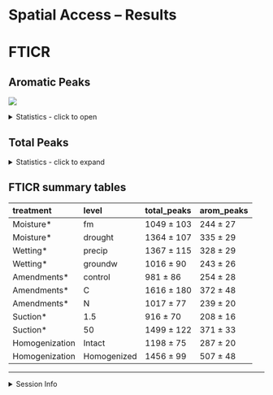 Spatial Access – Results
================

# FTICR

## Aromatic Peaks

![](markdown/results/peaks_arom_ggplot-1.png)<!-- -->

<details>

<summary>Statistics - click to open</summary>

Overall lmer (REML)

    #> Analysis of Deviance Table (Type II Wald chisquare tests)
    #> 
    #> Response: arom_peaks
    #>                             Chisq Df Pr(>Chisq)    
    #> Homogenization            27.3880  1  1.665e-07 ***
    #> Moisture                   8.8251  1  0.0029711 ** 
    #> Wetting                    1.0844  1  0.2977158    
    #> Amendments                32.1461  2  1.046e-07 ***
    #> Suction                   36.4891  1  1.535e-09 ***
    #> Homogenization:Moisture    0.1434  1  0.7049018    
    #> Homogenization:Wetting     1.6577  1  0.1979102    
    #> Homogenization:Amendments  9.9531  2  0.0068979 ** 
    #> Homogenization:Suction     3.3998  1  0.0652058 .  
    #> Moisture:Wetting           6.8433  1  0.0088976 ** 
    #> Moisture:Amendments        2.5536  2  0.2789286    
    #> Moisture:Suction           5.0507  1  0.0246165 *  
    #> Wetting:Amendments         6.0874  2  0.0476572 *  
    #> Wetting:Suction            8.2742  1  0.0040212 ** 
    #> Amendments:Suction        16.9316  2  0.0002106 ***
    #> ---
    #> Signif. codes:  0 '***' 0.001 '**' 0.01 '*' 0.05 '.' 0.1 ' ' 1

Intact cores ANOVA

    #> [1] "intact cores: aov(arom_peaks ~ (Moisture + Wetting + Amendments + Suction)"
    #>                     Df  Sum Sq Mean Sq F value   Pr(>F)    
    #> Moisture             1  177483  177483   9.268 0.003255 ** 
    #> Wetting              1  142152  142152   7.423 0.008076 ** 
    #> Amendments           2  336316  168158   8.781 0.000387 ***
    #> Suction              1  572253  572253  29.884 6.27e-07 ***
    #> Moisture:Wetting     1    6411    6411   0.335 0.564644    
    #> Moisture:Amendments  2   86632   43316   2.262 0.111492    
    #> Moisture:Suction     1    6494    6494   0.339 0.562140    
    #> Wetting:Amendments   2   63563   31782   1.660 0.197393    
    #> Wetting:Suction      1  217689  217689  11.368 0.001205 ** 
    #> Amendments:Suction   2  108263   54132   2.827 0.065788 .  
    #> Residuals           72 1378749   19149                     
    #> ---
    #> Signif. codes:  0 '***' 0.001 '**' 0.01 '*' 0.05 '.' 0.1 ' ' 1
    #>         arom_peaks groups
    #> C         372.2500      a
    #> control   254.5862      b
    #> N         239.9333      b

Homogenized cores ANOVA

    #> [1] "homogenized cores: aov(arom_peaks ~ (Moisture + Wetting + Amendments + Suction)"
    #>                     Df  Sum Sq Mean Sq F value   Pr(>F)    
    #> Moisture             1  362120  362120   3.520  0.06475 .  
    #> Wetting              1       6       6   0.000  0.99418    
    #> Amendments           2 2763411 1381706  13.431 1.13e-05 ***
    #> Suction              1 2151951 2151951  20.918 1.98e-05 ***
    #> Moisture:Wetting     1  946405  946405   9.199  0.00338 ** 
    #> Moisture:Amendments  2  189662   94831   0.922  0.40251    
    #> Moisture:Suction     1  617460  617460   6.002  0.01676 *  
    #> Wetting:Amendments   2  709232  354616   3.447  0.03726 *  
    #> Wetting:Suction      1  355237  355237   3.453  0.06728 .  
    #> Amendments:Suction   2 1525521  762761   7.414  0.00119 ** 
    #> Residuals           71 7304270  102877                     
    #> ---
    #> Signif. codes:  0 '***' 0.001 '**' 0.01 '*' 0.05 '.' 0.1 ' ' 1
    #>         arom_peaks groups
    #> C         705.5333      a
    #> control   521.6071      a
    #> N         279.7143      b

</details>

## Total Peaks

<details>

<summary>Statistics - click to expand</summary>

Overall lmer (REML)

    #> Analysis of Deviance Table (Type II Wald chisquare tests)
    #> 
    #> Response: total_peaks
    #>                             Chisq Df Pr(>Chisq)    
    #> Homogenization             6.1162  1  0.0133950 *  
    #> Moisture                  11.2927  1  0.0007781 ***
    #> Wetting                    2.5799  1  0.1082285    
    #> Amendments                32.3137  2  9.620e-08 ***
    #> Suction                   46.2647  1  1.033e-11 ***
    #> Homogenization:Moisture    0.0741  1  0.7854136    
    #> Homogenization:Wetting     6.2924  1  0.0121257 *  
    #> Homogenization:Amendments 11.8652  2  0.0026516 ** 
    #> Homogenization:Suction     0.3079  1  0.5789723    
    #> Moisture:Wetting           4.9808  1  0.0256301 *  
    #> Moisture:Amendments        3.5415  2  0.1702085    
    #> Moisture:Suction           6.8635  1  0.0087975 ** 
    #> Wetting:Amendments         3.4900  2  0.1746457    
    #> Wetting:Suction            8.2260  1  0.0041294 ** 
    #> Amendments:Suction        17.6531  2  0.0001468 ***
    #> ---
    #> Signif. codes:  0 '***' 0.001 '**' 0.01 '*' 0.05 '.' 0.1 ' ' 1

Intact cores

    #> [1] "intact cores: aov(arom_peaks ~ (Moisture + Wetting + Amendments + Suction)"
    #>                     Df   Sum Sq Mean Sq F value   Pr(>F)    
    #> Moisture             1  2149242 2149242  10.159 0.002125 ** 
    #> Wetting              1  2504864 2504864  11.840 0.000968 ***
    #> Amendments           2  8003084 4001542  18.915  2.5e-07 ***
    #> Suction              1  7168510 7168510  33.885  1.5e-07 ***
    #> Moisture:Wetting     1    93392   93392   0.441 0.508542    
    #> Moisture:Amendments  2   923842  461921   2.183 0.120054    
    #> Moisture:Suction     1   567720  567720   2.684 0.105751    
    #> Wetting:Amendments   2  1367464  683732   3.232 0.045274 *  
    #> Wetting:Suction      1  2541526 2541526  12.014 0.000894 ***
    #> Amendments:Suction   2  2629608 1314804   6.215 0.003237 ** 
    #> Residuals           72 15231861  211554                     
    #> ---
    #> Signif. codes:  0 '***' 0.001 '**' 0.01 '*' 0.05 '.' 0.1 ' ' 1
    #>         arom_peaks groups
    #> C         372.2500      a
    #> control   254.5862      b
    #> N         239.9333      b

Homogenized cores

    #> [1] "homogenized cores: aov(arom_peaks ~ (Moisture + Wetting + Amendments + Suction)"
    #>                     Df   Sum Sq  Mean Sq F value   Pr(>F)    
    #> Moisture             1  1800528  1800528   3.952 0.050662 .  
    #> Wetting              1    76429    76429   0.168 0.683335    
    #> Amendments           2  9660718  4830359  10.603 9.35e-05 ***
    #> Suction              1 10138964 10138964  22.256 1.16e-05 ***
    #> Moisture:Wetting     1  6181547  6181547  13.569 0.000445 ***
    #> Moisture:Amendments  2  1424701   712351   1.564 0.216486    
    #> Moisture:Suction     1  2413010  2413010   5.297 0.024302 *  
    #> Wetting:Amendments   2  1989251   994626   2.183 0.120175    
    #> Wetting:Suction      1   888007   888007   1.949 0.167015    
    #> Amendments:Suction   2  5252515  2626257   5.765 0.004786 ** 
    #> Residuals           71 32344623   455558                     
    #> ---
    #> Signif. codes:  0 '***' 0.001 '**' 0.01 '*' 0.05 '.' 0.1 ' ' 1
    #>         total_peaks groups
    #> C         1728.0667      a
    #> control   1627.0357      a
    #> N          993.9643      b

</details>

## FTICR summary tables

| treatment      | level       | total\_peaks | arom\_peaks |
| :------------- | :---------- | :----------- | :---------- |
| Moisture\*     | fm          | 1049 ± 103   | 244 ± 27    |
| Moisture\*     | drought     | 1364 ± 107   | 335 ± 29    |
| Wetting\*      | precip      | 1367 ± 115   | 328 ± 29    |
| Wetting\*      | groundw     | 1016 ± 90    | 243 ± 26    |
| Amendments\*   | control     | 981 ± 86     | 254 ± 28    |
| Amendments\*   | C           | 1616 ± 180   | 372 ± 48    |
| Amendments\*   | N           | 1017 ± 77    | 239 ± 20    |
| Suction\*      | 1.5         | 916 ± 70     | 208 ± 16    |
| Suction\*      | 50          | 1499 ± 122   | 371 ± 33    |
| Homogenization | Intact      | 1198 ± 75    | 287 ± 20    |
| Homogenization | Homogenized | 1456 ± 99    | 507 ± 48    |

-----

<details>

<summary>Session Info</summary>

Date: 2020-07-26

    #> R version 4.0.2 (2020-06-22)
    #> Platform: x86_64-apple-darwin17.0 (64-bit)
    #> Running under: macOS Catalina 10.15.6
    #> 
    #> Matrix products: default
    #> BLAS:   /Library/Frameworks/R.framework/Versions/4.0/Resources/lib/libRblas.dylib
    #> LAPACK: /Library/Frameworks/R.framework/Versions/4.0/Resources/lib/libRlapack.dylib
    #> 
    #> locale:
    #> [1] en_US.UTF-8/en_US.UTF-8/en_US.UTF-8/C/en_US.UTF-8/en_US.UTF-8
    #> 
    #> attached base packages:
    #> [1] stats     graphics  grDevices utils     datasets  methods   base     
    #> 
    #> other attached packages:
    #>  [1] multcomp_1.4-13 TH.data_1.0-10  MASS_7.3-51.6   survival_3.1-12
    #>  [5] mvtnorm_1.1-1   lme4_1.1-23     Matrix_1.2-18   gt_0.2.1       
    #>  [9] ggbiplot_0.55   PNWColors_0.1.0 forcats_0.5.0   stringr_1.4.0  
    #> [13] dplyr_1.0.0     purrr_0.3.4     readr_1.3.1     tidyr_1.1.0    
    #> [17] tibble_3.0.3    ggplot2_3.3.2   tidyverse_1.3.0 here_0.1       
    #> 
    #> loaded via a namespace (and not attached):
    #>  [1] minqa_1.2.4       colorspace_1.4-1  ellipsis_0.3.1    rio_0.5.16       
    #>  [5] rprojroot_1.3-2   fs_1.4.2          rstudioapi_0.11   farver_2.0.3     
    #>  [9] fansi_0.4.1       lubridate_1.7.9   xml2_1.3.2        codetools_0.2-16 
    #> [13] splines_4.0.2     knitr_1.29        jsonlite_1.7.0    nloptr_1.2.2.2   
    #> [17] broom_0.7.0       cluster_2.1.0     dbplyr_1.4.4      shiny_1.5.0      
    #> [21] compiler_4.0.2    httr_1.4.2        backports_1.1.8   assertthat_0.2.1 
    #> [25] fastmap_1.0.1     cli_2.0.2         later_1.1.0.1     htmltools_0.5.0  
    #> [29] tools_4.0.2       gtable_0.3.0      agricolae_1.3-3   glue_1.4.1       
    #> [33] Rcpp_1.0.5        carData_3.0-4     cellranger_1.1.0  vctrs_0.3.2      
    #> [37] nlme_3.1-148      xfun_0.15         openxlsx_4.1.5    rvest_0.3.5      
    #> [41] mime_0.9          miniUI_0.1.1.1    lifecycle_0.2.0   statmod_1.4.34   
    #> [45] zoo_1.8-8         scales_1.1.1      hms_0.5.3         promises_1.1.1   
    #> [49] sandwich_2.5-1    yaml_2.2.1        curl_4.3          labelled_2.5.0   
    #> [53] stringi_1.4.6     AlgDesign_1.2.0   highr_0.8         klaR_0.6-15      
    #> [57] boot_1.3-25       zip_2.0.4         rlang_0.4.7       pkgconfig_2.0.3  
    #> [61] evaluate_0.14     lattice_0.20-41   labeling_0.3      tidyselect_1.1.0 
    #> [65] plyr_1.8.6        magrittr_1.5      R6_2.4.1          generics_0.0.2   
    #> [69] combinat_0.0-8    DBI_1.1.0         pillar_1.4.6      haven_2.3.1      
    #> [73] foreign_0.8-80    withr_2.2.0       abind_1.4-5       modelr_0.1.8     
    #> [77] crayon_1.3.4      car_3.0-8         questionr_0.7.1   rmarkdown_2.3    
    #> [81] grid_4.0.2        readxl_1.3.1      data.table_1.12.8 blob_1.2.1       
    #> [85] reprex_0.3.0      digest_0.6.25     xtable_1.8-4      httpuv_1.5.4     
    #> [89] munsell_0.5.0
